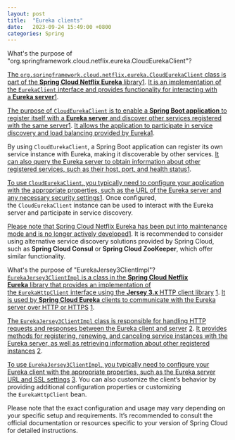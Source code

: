 ```yaml
---
layout: post
title:  "Eureka clients"
date:   2023-09-24 15:49:00 +0800
categories: Spring
---
```


What's the purpose of "org.springframework.cloud.netflix.eureka.CloudEurekaClient"?



[The `org.springframework.cloud.netflix.eureka.CloudEurekaClient` class is part of the **Spring Cloud Netflix Eureka** library](https://docs.spring.io/spring-cloud-netflix/docs/current/reference/html/)[1](https://docs.spring.io/spring-cloud-netflix/docs/current/reference/html/). [It is an implementation of the `EurekaClient` interface and provides functionality for interacting with a **Eureka server**](https://docs.spring.io/spring-cloud-netflix/docs/current/reference/html/)[1](https://docs.spring.io/spring-cloud-netflix/docs/current/reference/html/).

[The purpose of `CloudEurekaClient` is to enable a **Spring Boot application** to register itself with a **Eureka server** and discover other services registered with the same server](https://docs.spring.io/spring-cloud-netflix/docs/current/reference/html/)[1](https://docs.spring.io/spring-cloud-netflix/docs/current/reference/html/). [It allows the application to participate in service discovery and load balancing provided by Eureka](https://docs.spring.io/spring-cloud-netflix/docs/current/reference/html/)[1](https://docs.spring.io/spring-cloud-netflix/docs/current/reference/html/).

By using `CloudEurekaClient`, a Spring Boot application can register its own service instance with Eureka, making it discoverable by other services. [It can also query the Eureka server to obtain information about other registered services, such as their host, port, and health status](https://docs.spring.io/spring-cloud-netflix/docs/current/reference/html/)[1](https://docs.spring.io/spring-cloud-netflix/docs/current/reference/html/).

[To use `CloudEurekaClient`, you typically need to configure your application with the appropriate properties, such as the URL of the Eureka server and any necessary security settings](https://docs.spring.io/spring-cloud-netflix/docs/current/reference/html/)[1](https://docs.spring.io/spring-cloud-netflix/docs/current/reference/html/). Once configured, the `CloudEurekaClient` instance can be used to interact with the Eureka server and participate in service discovery.

[Please note that Spring Cloud Netflix Eureka has been put into maintenance mode and is no longer actively developed](https://docs.spring.io/spring-cloud-netflix/docs/current/reference/html/)[1](https://docs.spring.io/spring-cloud-netflix/docs/current/reference/html/). It is recommended to consider using alternative service discovery solutions provided by Spring Cloud, such as **Spring Cloud Consul** or **Spring Cloud ZooKeeper**, which offer similar functionality.




What's the purpose of "EurekaJersey3ClientImpl"?
[`EurekaJersey3ClientImpl` is a class in the **Spring Cloud Netflix Eureka** library that provides an implementation of the `EurekaHttpClient` interface using the **Jersey 3.x** HTTP client library](https://stackoverflow.com/questions/55865480/not-able-to-run-a-service-with-eureka-client-it-breaks-with-cannot-create-jers) [1](https://stackoverflow.com/questions/55865480/not-able-to-run-a-service-with-eureka-client-it-breaks-with-cannot-create-jers). [It is used by **Spring Cloud Eureka** clients to communicate with the Eureka server over HTTP or HTTPS](https://stackoverflow.com/questions/55865480/not-able-to-run-a-service-with-eureka-client-it-breaks-with-cannot-create-jers) [1](https://stackoverflow.com/questions/55865480/not-able-to-run-a-service-with-eureka-client-it-breaks-with-cannot-create-jers).

[The `EurekaJersey3ClientImpl` class is responsible for handling HTTP requests and responses between the Eureka client and server](https://www.tabnine.com/code/java/methods/com.netflix.discovery.shared.transport.jersey.EurekaJerseyClientImpl$EurekaJerseyClientBuilder/withClientName) [2](https://www.tabnine.com/code/java/methods/com.netflix.discovery.shared.transport.jersey.EurekaJerseyClientImpl$EurekaJerseyClientBuilder/withClientName). [It provides methods for registering, renewing, and canceling service instances with the Eureka server, as well as retrieving information about other registered instances](https://www.tabnine.com/code/java/methods/com.netflix.discovery.shared.transport.jersey.EurekaJerseyClientImpl$EurekaJerseyClientBuilder/withClientName) [2](https://www.tabnine.com/code/java/methods/com.netflix.discovery.shared.transport.jersey.EurekaJerseyClientImpl$EurekaJerseyClientBuilder/withClientName).

[To use `EurekaJersey3ClientImpl`, you typically need to configure your Eureka client with the appropriate properties, such as the Eureka server URL and SSL settings](https://www.tabnine.com/code/java/classes/com.netflix.discovery.shared.transport.jersey.EurekaJerseyClientImpl$EurekaJerseyClientBuilder) [3](https://www.tabnine.com/code/java/classes/com.netflix.discovery.shared.transport.jersey.EurekaJerseyClientImpl$EurekaJerseyClientBuilder). You can also customize the client’s behavior by providing additional configuration properties or customizing the `EurekaHttpClient` bean.

Please note that the exact configuration and usage may vary depending on your specific setup and requirements. It’s recommended to consult the official documentation or resources specific to your version of Spring Cloud for detailed instructions.